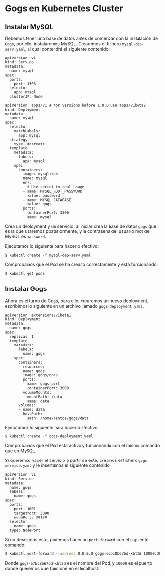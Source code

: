 # Gogs en Kubernetes Cluster

## Instalar MySQL
Debemos tener una base de datos antes de comenzar con la instalación de `Gogs`, por ello, instalaremos MySQL.
Crearemos el fichero `mysql-dep-serv.yaml`, el cual contendrá el siguiente contenido:
```
apiVersion: v1
kind: Service
metadata:
  name: mysql
spec:
  ports:
  - port: 3306
  selector:
    app: mysql
  clusterIP: None
---
apiVersion: apps/v1 # for versions before 1.9.0 use apps/v1beta2
kind: Deployment
metadata:
  name: mysql
spec:
  selector:
    matchLabels:
      app: mysql
  strategy:
    type: Recreate
  template:
    metadata:
      labels:
        app: mysql
    spec:
      containers:
      - image: mysql:5.6
        name: mysql
        env:
          # Use secret in real usage
        - name: MYSQL_ROOT_PASSWORD
          value: password
        - name: MYSQL_DATABASE
          value: gogs
        ports:
        - containerPort: 3306
          name: mysql
```

Crea un deployment y un servicio, al iniciar crea la base de datos `gogs` que es la que usaremos posteriormente, y la contraseña del usuario root de MySQL es `password`.

Ejecutamos lo siguiente para hacerlo efectivo:
```sh
$ kubectl create -f mysql-dep-serv.yaml
```

Comprobamos que el Pod se ha creado correctamente y esta funcionando:
```sh
$ kubectl get pods
```

## Instalar Gogs

Ahora es el turno de Gogs, para ello, crearemos un nuevo deployment, escribimos lo siguiente en un archivo llamado `gogs-deployment.yaml`.
```
apiVersion: extensions/v1beta1
kind: Deployment
metadata:
  name: gogs
spec:
  replicas: 1
  template:
    metadata:
      labels:
        name: gogs
    spec:
      containers:
      - resources:
        name: gogs
        image: gogs/gogs
        ports:
        - name: gogs-port
          containerPort: 3000
        volumeMounts:
        - mountPath: /data
          name: data
      volumes:
      - name: data
        hostPath:
          path: /home/centos/gogs/data
```

Ejecutamos lo siguiente para hacerlo efectivo:
```sh
$ kubectl create -f gogs-deployment.yaml
```

Comprobamos que el Pod esta activo y funcionando con el mismo comando que en MySQL.

Si queremos hacer el servicio a partir de este, creamos el fichero `gogs-service.yaml` y le insertamos el siguiente contenido:
```
apiVersion: v1
kind: Service
metadata:
  name: gogs
  labels:
    name: gogs
spec:
  ports:
  - port: 3001
    targetPort: 3000
    nodePort: 30130
  selector:
    name: gogs
  type: NodePort
```

Si no deseamos esto, podemos hacer un `port-forward` con el siguiente comando:
```sh
$ kubectl port-forward --address 0.0.0.0 gogs-67bc8b67bd-xbt2d 10000:3000
```

Donde `gogs-67bc8b67bd-xbt2d` es el nombre del Pod, y `10000` es el puerto donde queremos que funcione en el localhost.
